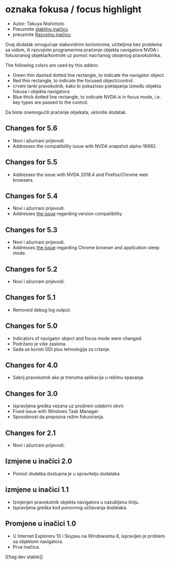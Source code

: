 # oznaka fokusa / focus highlight #

* Autor: Takuya Nishimoto
* Preuzmite [stabilnu inačicu][2]
* preuzmite [Razvojnu inačicu][1]

Ovaj dodatak omogućuje slabovidnim korisnicima, učiteljima bez problema sa
vidom, ili razvojnim programerima praćenje objekta navigatora NVDA i
fokusiranog objekta/kontrole uz pomoć nacrtanog obojenog pravokutnika.

The following colors are used by this addon:

* Green thin dashed dotted line rectangle, to indicate the navigator object.
* Red thin rectangle, to indicate the focused object/control.
* crveni tanki pravokutnik, kako bi pokazivao poklapanja između objekta
  fokusa i objekta navigatora
* Blue thick dotted line rectangle, to indicate NVDA is in focus mode,
  i.e. key types are passed to the control.

Da biste onemogućili pračenje objekata, uklonite dodatak.

## Changes for 5.6 ##

* Novi i ažurirani prijevodi.
* Addresses the compatibility issue with NVDA snapshot alpha-16682.

## Changes for 5.5 ##

* Addresses the issue with NVDA 2018.4 and Firefox/Chrome web browsers.

## Changes for 5.4 ##

* Novi i ažurirani prijevodi.
* Addresses [the issue](https://github.com/nvdajp/focusHighlight/issues/11)
  regarding version compatibility.

## Changes for 5.3 ##

* Novi i ažurirani prijevodi.
* Addresses [the issue](https://github.com/nvdajp/focusHighlight/issues/10)
  regarding Chrome browser and application sleep mode.

## Changes for 5.2 ##

* Novi i ažurirani prijevodi.

## Changes for 5.1 ##

* Removed debug log output.

## Changes for 5.0 ##

* Indicators of navigator object and focus mode were changed.
* Podržano je više zaslona.
* Sada se koristi GDI plus tehnologija za crtanje.

## Changes for 4.0 ##

* Sakrij pravokutnik ako je trenutna aplikacija u režimu spavanja.

## Changes for 3.0 ##

* Ispravljena greška vezana uz prošireni odabirni okvir.
* Fixed issue with Windows Task Manager.
* Sposobnost da prepozna režim fokusiranja.

## Changes for 2.1 ##

* Novi i ažurirani prijevodi.

## Izmjene u inačici 2.0 ##

* Pomoč dodatka dostupna je u upravitelju dodataka.

## izmjene u inačici 1.1 ##

* Izmjenjen pravokutnik objekta navigatora u nazubljenu liniju.
* Ispravljena greška kod ponovnog učitavanja dodataka.

## Promjene u inačici  1.0 ##

* U Internet Exploreru 10 i Skypeu na Windowsima 8, ispravljen je problem sa
  objektom navigatora.
* Prva inačica.


[[!tag dev stable]]

[1]: https://addons.nvda-project.org/files/get.php?file=fh-dev

[2]: https://addons.nvda-project.org/files/get.php?file=fh
